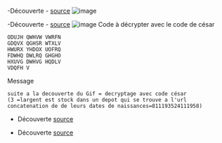 


-Découverte - [source](http://univcergy.phpnet.org/scenario3/suivre/decode.png)
![image](http://univcergy.phpnet.org/scenario3/suivre/decode.png)

-Découverte - [source](http://univcergy.phpnet.org/scenario3/coffrefort)
![image](http://univcergy.phpnet.org/scenario3/coffrefort/msg.gif)
Code à décrypter avec le code de césar
```
ODUJH QWHVW VWRFN
GDQVX QGHSR WTXLV
HWURX YHDOX UOFRQ
FDWHQ DWLRQ GHGHO
HXUVG DWHVG HQDLV
VDQFH V
```
Message
```
suite a la decouverte du Gif = decryptage avec code césar 
(3 =largent est stock dans un depot qui se trouve a l'url 
concatenation de de leurs dates de naissances=811193524111958)
```
- Découverte [source](http://univcergy.phpnet.org/scenario3/811193524111958/)

- Découverte [source](http://univcergy.phpnet.org/scenario3/cryptomonnaie/)